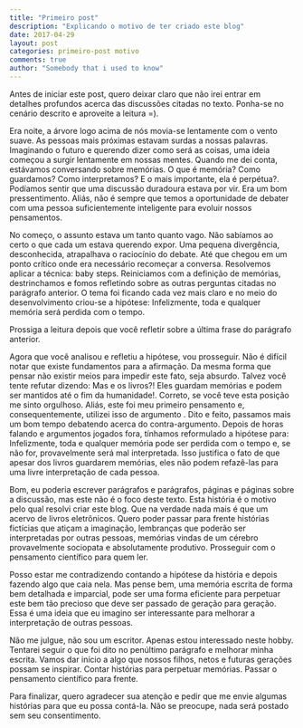 ```yaml
---
title: "Primeiro post"
description: "Explicando o motivo de ter criado este blog"
date: 2017-04-29
layout: post
categories: primeiro-post motivo
comments: true
author: "Somebody that i used to know"
---
```


<p>Antes de iniciar este post, quero deixar claro que não irei entrar em detalhes profundos
 acerca das discussões citadas no texto. Ponha-se no cenário descrito e aproveite a leitura =).</p>

<p>Era noite, a árvore logo acima de nós movia-se lentamente com o vento suave. As pessoas mais próximas estavam surdas
 a nossas palavras. Imaginando o futuro e querendo dizer como será as coisas, uma ideia começou a surgir lentamente em nossas mentes. Quando me
 dei conta, estávamos conversando sobre memórias. O que é memória? Como guardamos? Como interpretamos? E o mais importante, ela é perpétua?.
 Podíamos sentir que uma discussão duradoura estava por vir. Era um bom pressentimento. Aliás, não é sempre que temos a oportunidade de debater
  com uma pessoa suficientemente inteligente para evoluir nossos pensamentos.</p>

<p>No começo, o assunto estava um tanto quanto vago. Não sabíamos ao certo o que cada um estava
querendo expor. Uma pequena divergência, desconhecida, atrapalhava o raciocínio do debate. Até que chegou em um ponto crítico onde era necessário recomeçar a
conversa. Resolvemos aplicar a técnica: baby steps. Reiniciamos com a definição de memórias, destrinchamos e fomos refletindo
sobre as outras perguntas citadas no parágrafo anterior. O tema foi ficando cada vez mais claro e no meio do desenvolvimento criou-se a hipótese:
 Infelizmente, toda e qualquer memória será perdida com o tempo.</p>

<p>Prossiga a leitura depois que você refletir sobre a última frase do parágrafo anterior.</p>

<p>Agora que você analisou e refletiu a hipótese, vou prosseguir. Não é difícil notar
 que existe fundamentos para a afirmação. Da mesma forma que pensar não existir meios para impedir este fato, seja absurdo. Talvez você tente
 refutar dizendo: Mas e os livros?! Eles guardam memórias e podem ser mantidos até o fim da humanidade!. Correto, se você teve esta posição me
 sinto orgulhoso. Aliás, este foi meu primeiro pensamento e, consequentemente, utilizei isso de argumento   . Dito e feito, passamos
 mais um bom tempo debatendo acerca do contra-argumento. Depois de horas falando e argumentos jogados fora, tínhamos reformulado a hipótese para: Infelizmente, toda e qualquer
 memória pode ser perdida com o tempo e, se não for, provavelmente será mal interpretada. Isso justifica o fato de que apesar dos livros guardarem memórias,
  eles não podem refazê-las para uma livre interpretação de cada pessoa.</p>

<p>Bom, eu poderia escrever parágrafos e parágrafos, páginas e páginas sobre a discussão, mas
este não é o foco deste texto. Esta história é o motivo pelo qual resolvi criar este blog. Que na verdade nada mais é que um acervo de livros
eletrônicos. Quero poder passar para frente histórias fictícias que atiçam a imaginação, lembranças que poderão ser interpretadas por outras
pessoas, memórias vindas de um cérebro provavelmente sociopata e absolutamente produtivo. Prosseguir com o pensamento científico para quem ler.</p>

<p>Posso estar me contradizendo contando a hipótese da história e depois fazendo algo que caia
nela. Mas pense bem, uma memória escrita de forma bem detalhada e imparcial, pode ser uma forma eficiente para perpetuar este bem tão precioso que
deve ser passado de geração para geração. Essa é uma ideia que eu imagino ser interessante para melhorar a interpretação de outras pessoas.</p>

<p>Não me julgue, não sou um escritor. Apenas estou interessado neste hobby. Tentarei seguir o que
foi dito no penúltimo parágrafo e melhorar minha escrita. Vamos dar início a algo que nossos filhos, netos e futuras gerações possam se inspirar.
 Contar histórias para perpetuar memórias. Passar o pensamento científico para frente.</p>

<p>Para finalizar, quero agradecer sua atenção e pedir que me envie algumas histórias para que eu
possa contá-la. Não se preocupe, nada será postado sem seu consentimento.</p>

